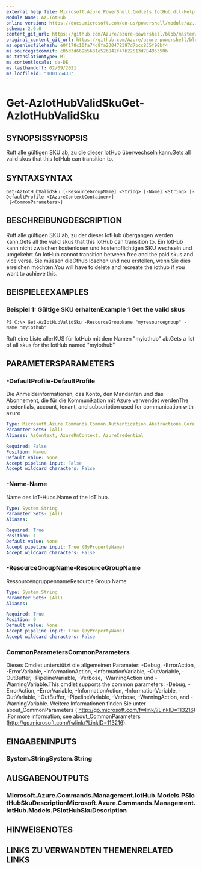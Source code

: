 ```yaml
---
external help file: Microsoft.Azure.PowerShell.Cmdlets.IotHub.dll-Help.xml
Module Name: Az.IotHub
online version: https://docs.microsoft.com/en-us/powershell/module/az.iothub/get-aziothubvalidsku
schema: 2.0.0
content_git_url: https://github.com/Azure/azure-powershell/blob/master/src/IotHub/IotHub/help/Get-AzIotHubValidSku.md
original_content_git_url: https://github.com/Azure/azure-powershell/blob/master/src/IotHub/IotHub/help/Get-AzIotHubValidSku.md
ms.openlocfilehash: e0f178c10fa74d8fa230472397d7bcc835f98bf4
ms.sourcegitcommit: c05d3d669b5631e526841f47b22513d78495350b
ms.translationtype: MT
ms.contentlocale: de-DE
ms.lasthandoff: 02/09/2021
ms.locfileid: "100155433"
---
```

# <span data-ttu-id="603a7-101">Get-AzIotHubValidSku</span><span class="sxs-lookup"><span data-stu-id="603a7-101">Get-AzIotHubValidSku</span></span>

## <span data-ttu-id="603a7-102">SYNOPSIS</span><span class="sxs-lookup"><span data-stu-id="603a7-102">SYNOPSIS</span></span>
<span data-ttu-id="603a7-103">Ruft alle gültigen SKU ab, zu die dieser IotHub überwechseln kann.</span><span class="sxs-lookup"><span data-stu-id="603a7-103">Gets all valid skus that this IotHub can transition to.</span></span>

## <span data-ttu-id="603a7-104">SYNTAX</span><span class="sxs-lookup"><span data-stu-id="603a7-104">SYNTAX</span></span>

```
Get-AzIotHubValidSku [-ResourceGroupName] <String> [-Name] <String> [-DefaultProfile <IAzureContextContainer>]
 [<CommonParameters>]
```

## <span data-ttu-id="603a7-105">BESCHREIBUNG</span><span class="sxs-lookup"><span data-stu-id="603a7-105">DESCRIPTION</span></span>
<span data-ttu-id="603a7-106">Ruft alle gültigen SKU ab, zu der dieser IotHub übergangen werden kann.</span><span class="sxs-lookup"><span data-stu-id="603a7-106">Gets all the valid skus that this IotHub can transition to.</span></span>
<span data-ttu-id="603a7-107">Ein IotHub kann nicht zwischen kostenlosen und kostenpflichtigen SKU wechseln und umgekehrt.</span><span class="sxs-lookup"><span data-stu-id="603a7-107">An IotHub cannot transition between free and the paid skus and vice versa.</span></span> <span data-ttu-id="603a7-108">Sie müssen dieOthub löschen und neu erstellen, wenn Sie dies erreichen möchten.</span><span class="sxs-lookup"><span data-stu-id="603a7-108">You will have to delete and recreate the iothub if you want to achieve this.</span></span>

## <span data-ttu-id="603a7-109">BEISPIELE</span><span class="sxs-lookup"><span data-stu-id="603a7-109">EXAMPLES</span></span>

### <span data-ttu-id="603a7-110">Beispiel 1: Gültige SKU erhalten</span><span class="sxs-lookup"><span data-stu-id="603a7-110">Example 1 Get the valid skus</span></span>
```
PS C:\> Get-AzIotHubValidSku -ResourceGroupName "myresourcegroup" -Name "myiothub"
```

<span data-ttu-id="603a7-111">Ruft eine Liste allerKUS für IotHub mit dem Namen "myiothub" ab.</span><span class="sxs-lookup"><span data-stu-id="603a7-111">Gets a list of all skus for the IotHub named "myiothub"</span></span>

## <span data-ttu-id="603a7-112">PARAMETERS</span><span class="sxs-lookup"><span data-stu-id="603a7-112">PARAMETERS</span></span>

### <span data-ttu-id="603a7-113">-DefaultProfile</span><span class="sxs-lookup"><span data-stu-id="603a7-113">-DefaultProfile</span></span>
<span data-ttu-id="603a7-114">Die Anmeldeinformationen, das Konto, den Mandanten und das Abonnement, die für die Kommunikation mit Azure verwendet werden</span><span class="sxs-lookup"><span data-stu-id="603a7-114">The credentials, account, tenant, and subscription used for communication with azure</span></span>

```yaml
Type: Microsoft.Azure.Commands.Common.Authentication.Abstractions.Core.IAzureContextContainer
Parameter Sets: (All)
Aliases: AzContext, AzureRmContext, AzureCredential

Required: False
Position: Named
Default value: None
Accept pipeline input: False
Accept wildcard characters: False
```

### <span data-ttu-id="603a7-115">-Name</span><span class="sxs-lookup"><span data-stu-id="603a7-115">-Name</span></span>
<span data-ttu-id="603a7-116">Name des IoT-Hubs.</span><span class="sxs-lookup"><span data-stu-id="603a7-116">Name of the IoT hub.</span></span> 

```yaml
Type: System.String
Parameter Sets: (All)
Aliases:

Required: True
Position: 1
Default value: None
Accept pipeline input: True (ByPropertyName)
Accept wildcard characters: False
```

### <span data-ttu-id="603a7-117">-ResourceGroupName</span><span class="sxs-lookup"><span data-stu-id="603a7-117">-ResourceGroupName</span></span>
<span data-ttu-id="603a7-118">Ressourcengruppenname</span><span class="sxs-lookup"><span data-stu-id="603a7-118">Resource Group Name</span></span>

```yaml
Type: System.String
Parameter Sets: (All)
Aliases:

Required: True
Position: 0
Default value: None
Accept pipeline input: True (ByPropertyName)
Accept wildcard characters: False
```

### <span data-ttu-id="603a7-119">CommonParameters</span><span class="sxs-lookup"><span data-stu-id="603a7-119">CommonParameters</span></span>
<span data-ttu-id="603a7-120">Dieses Cmdlet unterstützt die allgemeinen Parameter: -Debug, -ErrorAction, -ErrorVariable, -InformationAction, -InformationVariable, -OutVariable, -OutBuffer, -PipelineVariable, -Verbose, -WarningAction und -WarningVariable.</span><span class="sxs-lookup"><span data-stu-id="603a7-120">This cmdlet supports the common parameters: -Debug, -ErrorAction, -ErrorVariable, -InformationAction, -InformationVariable, -OutVariable, -OutBuffer, -PipelineVariable, -Verbose, -WarningAction, and -WarningVariable.</span></span> <span data-ttu-id="603a7-121">Weitere Informationen finden Sie unter about_CommonParameters ( http://go.microsoft.com/fwlink/?LinkID=113216) .</span><span class="sxs-lookup"><span data-stu-id="603a7-121">For more information, see about_CommonParameters (http://go.microsoft.com/fwlink/?LinkID=113216).</span></span>

## <span data-ttu-id="603a7-122">EINGABEN</span><span class="sxs-lookup"><span data-stu-id="603a7-122">INPUTS</span></span>

### <span data-ttu-id="603a7-123">System.String</span><span class="sxs-lookup"><span data-stu-id="603a7-123">System.String</span></span>

## <span data-ttu-id="603a7-124">AUSGABEN</span><span class="sxs-lookup"><span data-stu-id="603a7-124">OUTPUTS</span></span>

### <span data-ttu-id="603a7-125">Microsoft.Azure.Commands.Management.IotHub.Models.PSIotHubSkuDescription</span><span class="sxs-lookup"><span data-stu-id="603a7-125">Microsoft.Azure.Commands.Management.IotHub.Models.PSIotHubSkuDescription</span></span>

## <span data-ttu-id="603a7-126">HINWEISE</span><span class="sxs-lookup"><span data-stu-id="603a7-126">NOTES</span></span>

## <span data-ttu-id="603a7-127">LINKS ZU VERWANDTEN THEMEN</span><span class="sxs-lookup"><span data-stu-id="603a7-127">RELATED LINKS</span></span>
